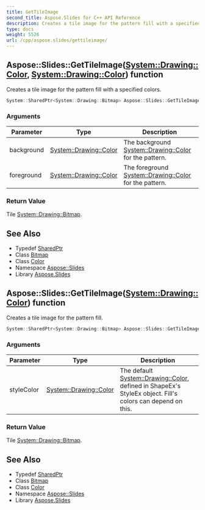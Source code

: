 ```yaml
---
title: GetTileImage
second_title: Aspose.Slides for C++ API Reference
description: Creates a tile image for the pattern fill with a specified colors.
type: docs
weight: 5526
url: /cpp/aspose.slides/gettileimage/
---
```

## Aspose::Slides::GetTileImage([System::Drawing::Color](../../system.drawing/color/), [System::Drawing::Color](../../system.drawing/color/)) function


Creates a tile image for the pattern fill with a specified colors.

```cpp
System::SharedPtr<System::Drawing::Bitmap> Aspose::Slides::GetTileImage(System::Drawing::Color background, System::Drawing::Color foreground) override
```


### Arguments

| Parameter | Type | Description |
| --- | --- | --- |
| background | [System::Drawing::Color](../../system.drawing/color/) | The background [System::Drawing::Color](../../system.drawing/color/) for the pattern. |
| foreground | [System::Drawing::Color](../../system.drawing/color/) | The foreground [System::Drawing::Color](../../system.drawing/color/) for the pattern. |

### Return Value

Tile [System::Drawing::Bitmap](../../system.drawing/bitmap/).

## See Also

* Typedef [SharedPtr](../../system/sharedptr/)
* Class [Bitmap](../../system.drawing/bitmap/)
* Class [Color](../../system.drawing/color/)
* Namespace [Aspose::Slides](../)
* Library [Aspose.Slides](../../)
## Aspose::Slides::GetTileImage([System::Drawing::Color](../../system.drawing/color/)) function


Creates a tile image for the pattern fill.

```cpp
System::SharedPtr<System::Drawing::Bitmap> Aspose::Slides::GetTileImage(System::Drawing::Color styleColor) override
```


### Arguments

| Parameter | Type | Description |
| --- | --- | --- |
| styleColor | [System::Drawing::Color](../../system.drawing/color/) | The default [System::Drawing::Color](../../system.drawing/color/), defined in ShapeEx's StyleEx object. Fill's colors can depend on this. |

### Return Value

Tile [System::Drawing::Bitmap](../../system.drawing/bitmap/).

## See Also

* Typedef [SharedPtr](../../system/sharedptr/)
* Class [Bitmap](../../system.drawing/bitmap/)
* Class [Color](../../system.drawing/color/)
* Namespace [Aspose::Slides](../)
* Library [Aspose.Slides](../../)
